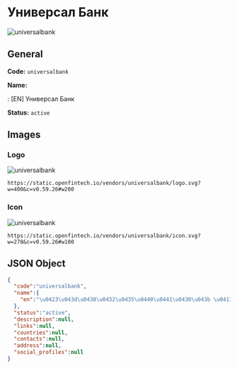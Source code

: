 
# Универсал Банк 
![universalbank](https://static.openfintech.io/vendors/universalbank/logo.svg?w=400&c=v0.59.26#w200)  

## General 
 
**Code:** `universalbank` 
 
**Name:** 
 
:	[EN] Универсал Банк 
 
**Status:** `active` 
 

## Images 

### Logo 
 
![universalbank](https://static.openfintech.io/vendors/universalbank/logo.svg?w=400&c=v0.59.26#w200)  

```
https://static.openfintech.io/vendors/universalbank/logo.svg?w=400&c=v0.59.26#w200
```  

### Icon 
 
![universalbank](https://static.openfintech.io/vendors/universalbank/icon.svg?w=278&c=v0.59.26#w100)  

```
https://static.openfintech.io/vendors/universalbank/icon.svg?w=278&c=v0.59.26#w100
```  

## JSON Object 

```json
{
  "code":"universalbank",
  "name":{
    "en":"\u0423\u043d\u0438\u0432\u0435\u0440\u0441\u0430\u043b \u0411\u0430\u043d\u043a"
  },
  "status":"active",
  "description":null,
  "links":null,
  "countries":null,
  "contacts":null,
  "address":null,
  "social_profiles":null
}
```  
